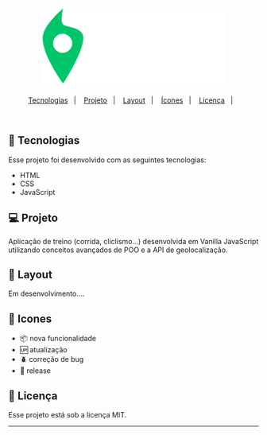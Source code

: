 <h1 align="center">
  <img alt="mapty" title="mapty" src="images/logo.png"  />
</h1>

<p align="center">
  <a href="#-tecnologias">Tecnologias</a>&nbsp;&nbsp;&nbsp;|&nbsp;&nbsp;&nbsp;
  <a href="#-projeto">Projeto</a>&nbsp;&nbsp;&nbsp;|&nbsp;&nbsp;&nbsp;
  <a href="#-layout">Layout</a>&nbsp;&nbsp;&nbsp;|&nbsp;&nbsp;&nbsp;
   <a href="#-icones">Ícones</a>&nbsp;&nbsp;&nbsp;|&nbsp;&nbsp;&nbsp;
  <a href="#memo-licença">Licença</a>&nbsp;&nbsp;&nbsp;|&nbsp;&nbsp;&nbsp;
</p>
<br>

## 🚀 Tecnologias

Esse projeto foi desenvolvido com as seguintes tecnologias:

- HTML
- CSS
- JavaScript

## 💻 Projeto

Aplicação de treino (corrida, cliclismo...) desenvolvida em Vanilla JavaScript utilizando conceitos avançados de POO e a API de geolocalização.

## 🔖 Layout

Em desenvolvimento....

## 🏁 Icones

- :package: nova funcionalidade
- :up: atualização
- :beetle: correção de bug
- :checkered_flag: release

## 📝 Licença

Esse projeto está sob a licença MIT.

---

